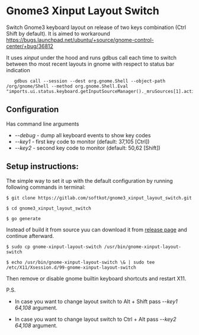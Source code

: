 # Gnome3 Xinput Layout Switch

Switch Gnome3 keyboard layout on release of two keys combination  (Ctrl Shift by default).
It is aimed to workaround https://bugs.launchpad.net/ubuntu/+source/gnome-control-center/+bug/36812 

It uses *xinput* under the hood and runs gdbus call each time to switch between tho most recent layouts in gnome with respect to status bar indication
       
       gdbus call --session --dest org.gnome.Shell --object-path /org/gnome/Shell --method org.gnome.Shell.Eval "imports.ui.status.keyboard.getInputSourceManager()._mruSources[1].activate()" 

## Configuration
Has command line arguments
* *--debug* - dump all keyboard events to show key codes  
* *--key1* - first key code to monitor (default: 37,105 [Ctrl])
* *--key2* - second key code to monitor (default: 50,62 [Shift])

## Setup instructions:

The simple way to set it up with the default configuration by running following commands in terminal:
    
    $ git clone https://gitlab.com/softkot/gnome3_xinput_layout_switch.git
    
    $ cd gnome3_xinput_layout_switch
    
    $ go generate
    
Instead of build it from source yuu can download it from [release page](https://gitlab.com/softkot/gnome3_xinput_layout_switch/-/releases) and continue afterward.
    
    $ sudo cp gnome-xinput-layout-switch /usr/bin/gnome-xinput-layout-switch
    
    $ echo /usr/bin/gnome-xinput-layout-switch \& | sudo tee /etc/X11/Xsession.d/99-gnome-xinput-layout-switch 

Then remove or disable gnome builtin keyboard shortcuts and restart X11.   
 
P.S.

* In case you want to change layout switch to Alt + Shift pass *--key1 64,108* argument.

* In case you want to change layout switch to Ctrl + Alt pass *--key2 64,108* argument.